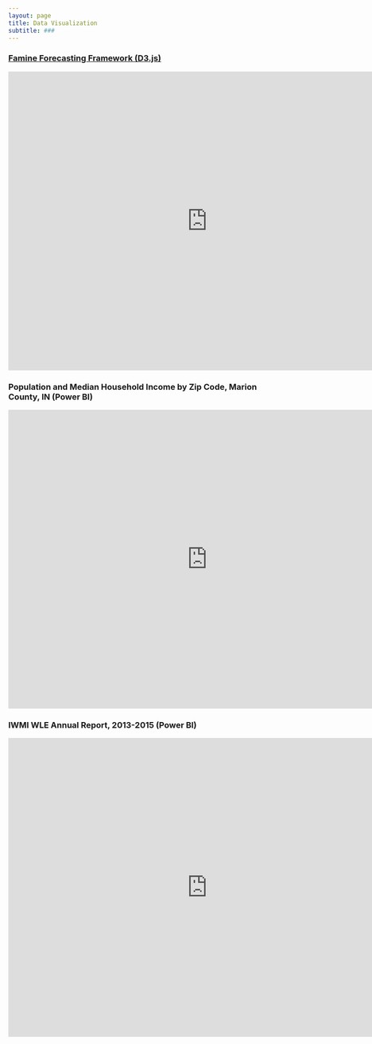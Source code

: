 ```yaml
---
layout: page
title: Data Visualization
subtitle: ###
---
```


### [Famine Forecasting Framework (D3.js)](http://bl.ocks.org/aish-venkat/f0d85e296cecc5a9ba97288a06b6f797)

<iframe width="800" height="600" src="https://cdn.rawgit.com/aish-venkat/f0d85e296cecc5a9ba97288a06b6f797/raw/f93853eb9cbb9f5d8a52650687cdfb36109b64a7/flare.json" frameborder="0" allowFullScreen="true"></iframe>

### Population and Median Household Income by Zip Code, Marion County, IN (Power BI)

<iframe width="800" height="600" src="https://app.powerbi.com/view?r=eyJrIjoiYjJkM2IwNTQtODRiMC00OTlkLWI5NjctN2JmNDVmYzBhYjVlIiwidCI6ImZiYmY2YzYwLTAzNDQtNGMyOS05NDU5LTcyNTY4NTczOWIxOSIsImMiOjN9" frameborder="0" allowFullScreen="true"></iframe>

<br>

### IWMI WLE Annual Report, 2013-2015 (Power BI)

<iframe width="800" height="600" src="https://app.powerbi.com/view?r=eyJrIjoiOTMzMzdiZWItOWFlZi00ZDZmLWIwYzUtZDMzYjgzODgwYzIxIiwidCI6ImZiYmY2YzYwLTAzNDQtNGMyOS05NDU5LTcyNTY4NTczOWIxOSIsImMiOjN9" frameborder="0" allowFullScreen="true"></iframe>


